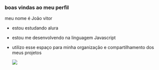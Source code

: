 ### boas vindas ao meu perfil 

meu nome é João vitor

- estou estudando alura
- estou me desenvolvendo na linguagem Javascript 
- utilizo esse espaço para minha organização e compartilhamento dos meus projetos

  ![](https://tenor.com/pt-BR/view/elon-sabe-muito-sabe-muito-inteligente-sabedoria-elon-musk-gif-)

